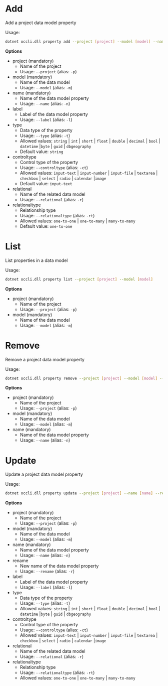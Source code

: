 # Add

Add a project data model property

Usage: 
```sh
dotnet occli.dll property add --project [project] --model [model] --name [name] --label [label] --type [type] --controltype [controltype] --relational [relational] --relationaltype [relationaltype]
```

**Options**
* project (mandatory)
    * Name of the project
    * Usage: `--project` (alias: `-p`)
* model (mandatory)
    * Name of the data model
    * Usage: `--model` (alias: `-m`)
* name (mandatory)
    * Name of the data model property
    * Usage: `--name` (alias: `-n`)
* label
    * Label of the data model property
    * Usage: `--label` (alias: `-l`)
* type
    * Data type of the property
    * Usage: `--type` (alias: `-t`)
    * Allowed values: `string` | `int` | `short` | `float` | `double` | `decimal` | `bool` | `datetime` |`byte` | `guid` | `dbgeography`
    * Default value: `string`
* controltype
    * Control type of the property
    * Usage: `--controltype` (alias: `-ct`)
    * Allowed values: `input-text` | `input-number` | `input-file` | `textarea` | `checkbox` | `select` | `radio` | `calendar` |`image`
    * Default value: `input-text`
* relational
    * Name of the related data model
    * Usage: `--relational` (alias: `-r`)
* relationaltype
    * Relationship type
    * Usage: `--relationaltype` (alias: `-rt`)
    * Allowed values: `one-to-one` | `one-to-many` | `many-to-many`
    * Default value: `one-to-one`

# List
List properties in a data model

Usage: 
```sh
dotnet occli.dll property list --project [project] --model [model]
```

**Options**
* project (mandatory)
    * Name of the project
    * Usage: `--project` (alias: `-p`)
* model (mandatory)
    * Name of the data model
    * Usage: `--model` (alias: `-m`)

# Remove
Remove a project data model property

Usage: 
```sh
dotnet occli.dll property remove --project [project] --model [model] --name [name]
```

**Options**
* project (mandatory)
    * Name of the project
    * Usage: `--project` (alias: `-p`)
* model (mandatory)
    * Name of the data model
    * Usage: `--model` (alias: `-m`)
* name (mandatory)
    * Name of the data model property
    * Usage: `--name` (alias: `-n`)

# Update
Update a project data model property

Usage: 
```sh
dotnet occli.dll property update --project [project] --name [name] --rename [newname] --label [label] --type [type] --controltype [controltype] --relational [relational] --relationaltype [relationaltype]
```

**Options**
* project (mandatory)
    * Name of the project
    * Usage: `--project` (alias: `-p`)
* model (mandatory)
    * Name of the data model
    * Usage: `--model` (alias: `-m`)
* name (mandatory)
    * Name of the data model property
    * Usage: `--name` (alias: `-n`)
* rename
    * New name of the data model property
    * Usage: `--rename` (alias: `-r`)
* label
    * Label of the data model property
    * Usage: `--label` (alias: `-l`)
* type
    * Data type of the property
    * Usage: `--type` (alias: `-t`)
    * Allowed values: `string` | `int` | `short` | `float` | `double` | `decimal` | `bool` | `datetime` |`byte` | `guid` | `dbgeography`
* controltype
    * Control type of the property
    * Usage: `--controltype` (alias: `-ct`)
    * Allowed values: `input-text` | `input-number` | `input-file` | `textarea` | `checkbox` | `select` | `radio` | `calendar` |`image`
* relational
    * Name of the related data model
    * Usage: `--relational` (alias: `-r`)
* relationaltype
    * Relationship type
    * Usage: `--relationaltype` (alias: `-rt`)
    * Allowed values: `one-to-one` | `one-to-many` | `many-to-many`
